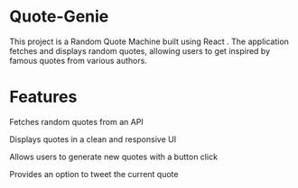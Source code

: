 # Quote-Genie

This project is a Random Quote Machine built using React . The application fetches and displays random quotes, allowing users to get inspired by famous quotes from various authors.

# Features

Fetches random quotes from an API

Displays quotes in a clean and responsive UI

Allows users to generate new quotes with a button click

Provides an option to tweet the current quote
